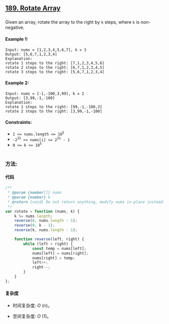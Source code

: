 ## [189. Rotate Array](https://leetcode.com/problems/rotate-array/)

###

Given an array, rotate the array to the right by `k` steps, where `k` is non-negative.

#### Example 1:

```
Input: nums = [1,2,3,4,5,6,7], k = 3
Output: [5,6,7,1,2,3,4]
Explanation:
rotate 1 steps to the right: [7,1,2,3,4,5,6]
rotate 2 steps to the right: [6,7,1,2,3,4,5]
rotate 3 steps to the right: [5,6,7,1,2,3,4]
```

#### Example 2:

```
Input: nums = [-1,-100,3,99], k = 2
Output: [3,99,-1,-100]
Explanation:
rotate 1 steps to the right: [99,-1,-100,3]
rotate 2 steps to the right: [3,99,-1,-100]
```

#### Constraints:

-   `1 <= nums.length <= 10`<sup>`5`</sup>
-   `-2`<sup>`31`</sup>` <= nums[i] <= 2`<sup>`31`</sup>` - 1`
-   `0 <= k <= 10`<sup>`5`</sup>

#

### 方法:

#### 代码

```javascript
/**
 * @param {number[]} nums
 * @param {number} k
 * @return {void} Do not return anything, modify nums in-place instead.
 */
var rotate = function (nums, k) {
    k %= nums.length;
    reverse(0, nums.length - 1);
    reverse(0, k - 1);
    reverse(k, nums.length - 1);

    function reverse(left, right) {
        while (left < right) {
            const temp = nums[left];
            nums[left] = nums[right];
            nums[right] = temp;
            left++;
            right--;
        }
    }
};
```

#### 复杂度

-   时间复杂度: _O_ (n)。

-   空间复杂度: _O_ (1)。
